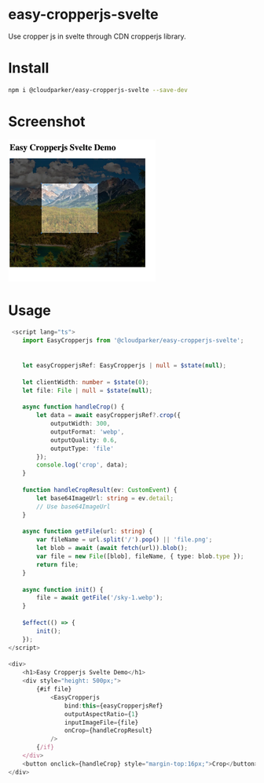 # easy-cropperjs-svelte
Use cropper js in svelte through CDN cropperjs library.

# Install 
```sh
npm i @cloudparker/easy-cropperjs-svelte --save-dev
```

# Screenshot

<img src="https://raw.githubusercontent.com/paramanandapradhan/easy-cropperjs-svelte/main/static/screenshot.webp" width="300" alt="Picture">

# Usage
```ts
 <script lang="ts">
	import EasyCropperjs from '@cloudparker/easy-cropperjs-svelte';

	
	let easyCropperjsRef: EasyCropperjs | null = $state(null);

	let clientWidth: number = $state(0);
	let file: File | null = $state(null);

	async function handleCrop() {
		let data = await easyCropperjsRef?.crop({
			outputWidth: 300,
			outputFormat: 'webp',
			outputQuality: 0.6,
			outputType: 'file'
		});
		console.log('crop', data);
	}

	function handleCropResult(ev: CustomEvent) {
		let base64ImageUrl: string = ev.detail;
		// Use base64ImageUrl
	}

	async function getFile(url: string) {
		var fileName = url.split('/').pop() || 'file.png';
		let blob = await (await fetch(url)).blob();
		var file = new File([blob], fileName, { type: blob.type });
		return file;
	}

	async function init() {
		file = await getFile('/sky-1.webp');
	}

	$effect(() => {
		init();
	});
</script>

<div>
	<h1>Easy Cropperjs Svelte Demo</h1>
	<div style="height: 500px;">
		{#if file}
			<EasyCropperjs
				bind:this={easyCropperjsRef}
				outputAspectRatio={1}
				inputImageFile={file}
				onCrop={handleCropResult}
			/>
		{/if}
	</div>
	<button onclick={handleCrop} style="margin-top:16px;">Crop</button>
</div>

```
